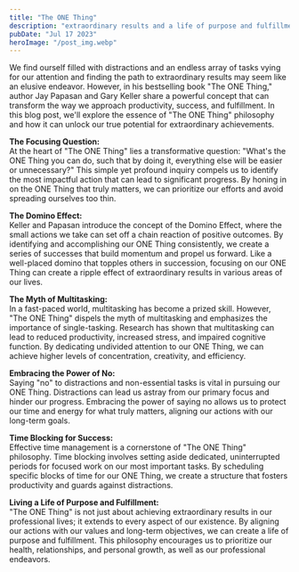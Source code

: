 ```yaml
---
title: "The ONE Thing"
description: "extraordinary results and a life of purpose and fulfillment by focusing on what truly matters to you..."
pubDate: "Jul 17 2023"
heroImage: "/post_img.webp"
---
```

We find ourself filled with distractions and an endless array of tasks vying for our attention and finding the path to extraordinary results may seem like an elusive endeavor. However, in his bestselling book "The ONE Thing," author Jay Papasan and Gary Keller share a powerful concept that can transform the way we approach productivity, success, and fulfillment. In this blog post, we'll explore the essence of "The ONE Thing" philosophy and how it can unlock our true potential for extraordinary achievements.

**The Focusing Question:**  
At the heart of "The ONE Thing" lies a transformative question: "What's the ONE Thing you can do, such that by doing it, everything else will be easier or unnecessary?" This simple yet profound inquiry compels us to identify the most impactful action that can lead to significant progress. By honing in on the ONE Thing that truly matters, we can prioritize our efforts and avoid spreading ourselves too thin.

**The Domino Effect:**  
Keller and Papasan introduce the concept of the Domino Effect, where the small actions we take can set off a chain reaction of positive outcomes. By identifying and accomplishing our ONE Thing consistently, we create a series of successes that build momentum and propel us forward. Like a well-placed domino that topples others in succession, focusing on our ONE Thing can create a ripple effect of extraordinary results in various areas of our lives.

**The Myth of Multitasking:**  
In a fast-paced world, multitasking has become a prized skill. However, "The ONE Thing" dispels the myth of multitasking and emphasizes the importance of single-tasking. Research has shown that multitasking can lead to reduced productivity, increased stress, and impaired cognitive function. By dedicating undivided attention to our ONE Thing, we can achieve higher levels of concentration, creativity, and efficiency.

**Embracing the Power of No:**  
Saying "no" to distractions and non-essential tasks is vital in pursuing our ONE Thing. Distractions can lead us astray from our primary focus and hinder our progress. Embracing the power of saying no allows us to protect our time and energy for what truly matters, aligning our actions with our long-term goals.

**Time Blocking for Success:**  
Effective time management is a cornerstone of "The ONE Thing" philosophy. Time blocking involves setting aside dedicated, uninterrupted periods for focused work on our most important tasks. By scheduling specific blocks of time for our ONE Thing, we create a structure that fosters productivity and guards against distractions.

**Living a Life of Purpose and Fulfillment:**  
"The ONE Thing" is not just about achieving extraordinary results in our professional lives; it extends to every aspect of our existence. By aligning our actions with our values and long-term objectives, we can create a life of purpose and fulfillment. This philosophy encourages us to prioritize our health, relationships, and personal growth, as well as our professional endeavors.